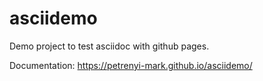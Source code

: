 # asciidemo
Demo project to test asciidoc with github pages.

Documentation: https://petrenyi-mark.github.io/asciidemo/
